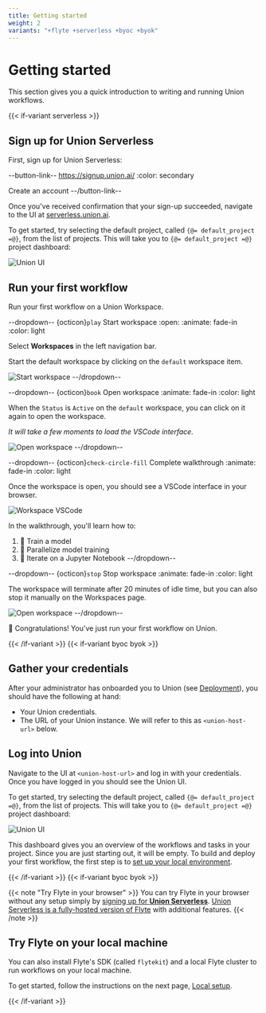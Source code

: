 ```yaml
---
title: Getting started
weight: 2
variants: "+flyte +serverless +byoc +byok"
---
```


# Getting started

This section gives you a quick introduction to writing and running Union workflows.

{{< if-variant serverless >}}

## Sign up for Union Serverless

First, sign up for Union Serverless:

--button-link-- https://signup.union.ai/
:color: secondary

Create an account
--/button-link--

Once you've received confirmation that your sign-up succeeded, navigate to
the UI at [serverless.union.ai](https://serverless.union.ai).

To get started, try selecting the default project, called `{@= default_project =@}`, from the list of projects.
This will take you to `{@= default_project =@}` project dashboard:

![Union UI](/_static/images/quick-start/serverless-dashboard.png)

## Run your first workflow

Run your first workflow on a Union Workspace.

--dropdown-- {octicon}`play` Start workspace
:open:
:animate: fade-in
:color: light

Select **Workspaces** in the left navigation bar.

Start the default workspace by clicking on the `default` workspace item.

![Start workspace](/_static/gifs/start-workspace.gif)
--/dropdown--

--dropdown-- {octicon}`book` Open workspace
:animate: fade-in
:color: light

When the `Status` is `Active` on the `default` workspace, you can click on it
again to open the workspace.

_It will take a few moments to load the VSCode interface._

![Open workspace](/_static/gifs/open-workspace.gif)
--/dropdown--

--dropdown-- {octicon}`check-circle-fill` Complete walkthrough
:animate: fade-in
:color: light

Once the workspace is open, you should see a VSCode interface in your browser.

![Workspace VSCode](/_static/images/quick-start/serverless-workspace-vscode.png)

In the walkthrough, you'll learn how to:

1. 🤖 Train a model
2. 🔀 Parallelize model training
3. 📘 Iterate on a Jupyter Notebook
--/dropdown--

--dropdown-- {octicon}`stop` Stop workspace
:animate: fade-in
:color: light

The workspace will terminate after 20 minutes of idle time, but you can also
stop it manually on the Workspaces page.

![Open workspace](/_static/gifs/stop-workspace.gif)
--/dropdown--

🎉 Congratulations! You've just run your first workflow on Union.

{{< /if-variant >}}
{{< if-variant byoc byok >}}

## Gather your credentials

After your administrator has onboarded you to Union (see [Deployment](../../deployment/index.md)), you should have the following at hand:

- Your Union credentials.
- The URL of your Union instance. We will refer to this as `<union-host-url>` below.

## Log into Union

Navigate to the UI at `<union-host-url>` and log in with your credentials.
Once you have logged in you should see the Union UI.

To get started, try selecting the default project, called `{@= default_project =@}`, from the list of projects.
This will take you to `{@= default_project =@}` project dashboard:

![Union UI](/_static/images/quick-start/byoc-dashboard.png)

This dashboard gives you an overview of the workflows and tasks in your project.
Since you are just starting out, it will be empty.
To build and deploy your first workflow, the first step is to [set up your local environment](./local-setup.md).

{{< /if-variant >}}
{{< if-variant byoc byok >}}

{{< note "Try Flyte in your browser" >}}
You can try Flyte in your browser without any setup simply by [signing up for **Union Serverless**](https://signup.union.ai/).
[Union Serverless is a fully-hosted version of Flyte](https://docs.union.ai/serverless) with additional features.
{{< /note >}}

## Try Flyte on your local machine

You can also install Flyte's SDK (called `flytekit`) and a local Flyte cluster to run workflows on your local machine.

To get started, follow the instructions on the next page, [Local setup](./local-setup.md).

{{< /if-variant >}}
